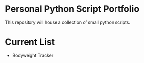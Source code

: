 # Personal Python Script Portfolio

This repository will house a collection of small python scripts. 

# Current List 

* Bodyweight Tracker

